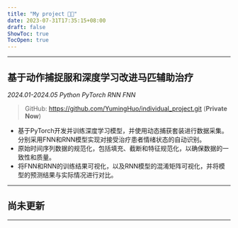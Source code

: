 ```yaml
---
title: "My project 👨‍💻"
date: 2023-07-31T17:35:15+08:00
draft: false
ShowToc: true
TocOpen: true
---
```


-----------------
## 基于动作捕捉服和深度学习改进马匹辅助治疗

*2024.01-2024.05 Python PyTorch RNN FNN*

> GitHub: https://github.com/YumingHuo/individual_project.git (**Private Now**)

* 基于PyTorch开发并训练深度学习模型，并使用动态捕获套装进行数据采集。分别采用FNN和RNN模型实现对接受治疗患者情绪状态的自动识别。
* 原始时间序列数据的规范化，包括填充、截断和特征规范化，以确保数据的一致性和质量。
* 将FNN和RNN的训练结果可视化，以及RNN模型的混淆矩阵可视化，并将模型的预测结果与实际情况进行对比。
-----------------
## 尚未更新
-----------------
<!-- ## （example）数据可视化平台系统

> [注册软件著作权](/pdf/copyright.pdf)

*2022.06-2022.07 JavaScript Echarts Vue SpringBoot*

* 数据处理:对于数据集，计算最大值、最小值、平均值、中位数、和、方差、标准差等，计算两个数据集之间的相似度等。
* 数值分析:方差分析、回归分析、相关分析、聚类分析等。
* 使用Echarts, Vue, JavaScript等工具在web上以可视化的形式显示分析结果。增加用户交互性和可操作性，如增加过滤、排序、搜索等功能。 -->

